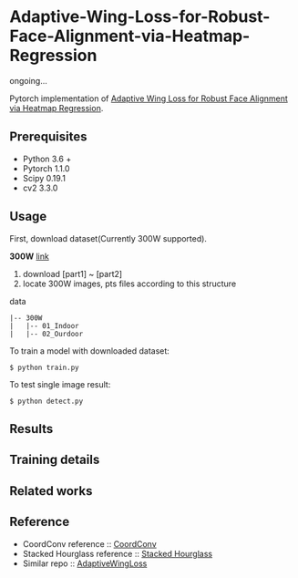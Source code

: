 # Adaptive-Wing-Loss-for-Robust-Face-Alignment-via-Heatmap-Regression

ongoing...

Pytorch implementation of [Adaptive Wing Loss for Robust Face Alignment via Heatmap Regression](https://arxiv.org/abs/1904.07399). 

## Prerequisites
+ Python 3.6 +
+ Pytorch 1.1.0
+ Scipy 0.19.1
+ cv2 3.3.0

## Usage

First, download dataset(Currently 300W supported).

**300W** [link](https://ibug.doc.ic.ac.uk/resources/300-W/)

1. download [part1] ~ [part2]
2. locate 300W images, pts files according to this structure

data
```
|-- 300W
|   |-- 01_Indoor
|   |-- 02_Ourdoor
```


To train a model with downloaded dataset:

    $ python train.py

To test single image result:

    $ python detect.py


## Results

## Training details

## Related works

## Reference
+ CoordConv reference :: [CoordConv](https://github.com/mkocabas/CoordConv-pytorch)
+ Stacked Hourglass reference :: [Stacked Hourglass](https://github.com/princeton-vl/pytorch_stacked_hourglass)
+ Similar repo :: [AdaptiveWingLoss](https://github.com/protossw512/AdaptiveWingLoss)

